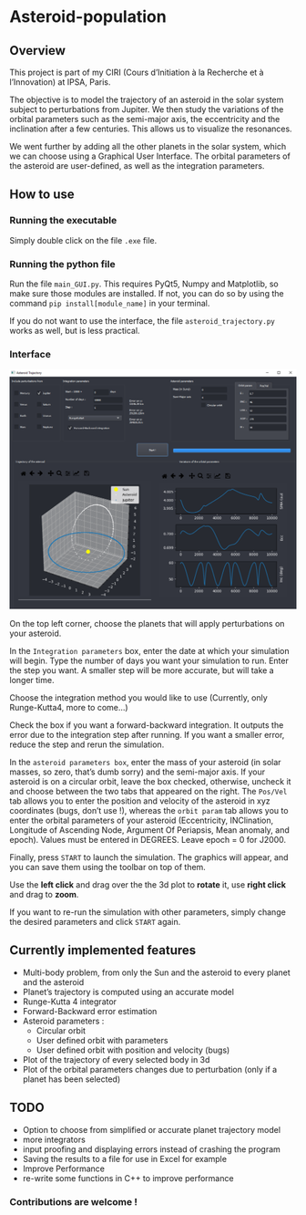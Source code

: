 # Asteroid-population

## Overview

This project is part of my CIRI (Cours d’Initiation à la Recherche et à l’Innovation) at IPSA, Paris.

The objective is to model the trajectory of an asteroid in the solar system subject to perturbations from Jupiter. We then study the variations of the orbital parameters such as the semi-major axis, the eccentricity and the inclination after a few centuries. This allows us to visualize the resonances.

We went further by adding all the other planets  in the solar system, which we can choose using a Graphical User Interface. The orbital parameters of the asteroid are user-defined, as well as the integration parameters.

## How to use

### Running the executable

Simply double click on the file `.exe` file.

### Running the python file

Run the file `main_GUI.py`. This requires PyQt5, Numpy and Matplotlib, so make sure those modules are installed. If not, you can do so by using the command `pip install[module_name]` in your terminal.

If you do not want to use the interface, the file `asteroid_trajectory.py` works as well, but is less practical.

### Interface

<img src="screen.png" style="zoom:75%;" />

On the top left corner, choose the planets that will apply perturbations on your asteroid.

In the `Integration parameters` box, enter the date at which your simulation will begin. Type the number of days you want your simulation to run. Enter the step you want. A smaller step will be more accurate, but will take a longer time. 

Choose the integration method you would like to use (Currently, only Runge-Kutta4, more to come…)

Check the box if you want a forward-backward integration. It outputs the error due to the integration step after running. If you want a smaller error, reduce the step and rerun the simulation.

In the `asteroid parameters box`,  enter the mass of your asteroid (in solar masses, so zero, that’s dumb sorry) and the semi-major axis. If your asteroid is on a circular orbit, leave the box checked, otherwise, uncheck it and choose between the two tabs that appeared on the right. The `Pos/Vel` tab allows you to enter the position and velocity of the asteroid in xyz coordinates (bugs, don’t use !), whereas the `orbit param` tab allows you to enter the orbital parameters of your asteroid (Eccentricity, INClination, Longitude of Ascending Node, Argument Of Periapsis, Mean anomaly, and epoch). Values must be entered in DEGREES. Leave epoch = 0 for J2000.

Finally, press `START` to launch the simulation. The graphics will appear, and you can save them using the toolbar on top of them.

Use the **left click** and drag over the the 3d plot to **rotate** it, use **right click** and drag to **zoom**.

If you want to re-run the simulation with other parameters, simply change the desired parameters and click `START` again.

## Currently implemented features

- Multi-body problem, from only the Sun and the asteroid to every planet and the asteroid
- Planet’s trajectory is computed using an accurate model
- Runge-Kutta 4 integrator
- Forward-Backward error estimation
- Asteroid parameters :
  - Circular orbit
  - User defined orbit with parameters
  - User defined orbit with position and velocity (bugs)
- Plot of the trajectory of every selected body in 3d
- Plot of the orbital parameters changes due to perturbation (only if a planet has been selected)



## TODO

- Option to choose from simplified or accurate planet trajectory model
- more integrators
- input proofing and displaying errors instead of crashing the program
- Saving the results to a file for use in Excel for example
- Improve Performance
- re-write some functions in C++ to improve performance 

### Contributions are welcome !